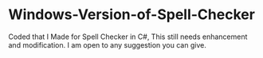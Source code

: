 Windows-Version-of-Spell-Checker
================================

Coded that I Made for Spell Checker in C#, This still needs enhancement and modification. I am open to any suggestion you can give.